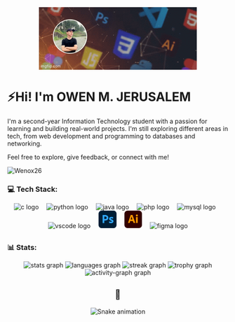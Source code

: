 <!-- GIF -->
<div style="text-align: center;">
  <img src="/assets/OwenGIF.gif" alt="Owen">
</div>




<!-- HEADER -->
<div align="left">
<h1>⚡Hi! I'm OWEN M. JERUSALEM</h1>
<p1> I'm a second-year Information Technology student with a passion for learning and building real-world projects. I'm still exploring different areas in tech, from web development and programming to databases and networking. 

Feel free to explore, give feedback, or connect with me!</p1>
<p> <img src="https://komarev.com/ghpvc/?username=Wenox26&label=Profile%20views&color=0e75b6&style=flat" alt="Wenox26" /> </p>

</div>

<!-- Tech Stack -->
<div align="center">
  
<h3 align= "Left"> 💻 Tech Stack: </h3>

  <img src="https://cdn.jsdelivr.net/gh/devicons/devicon/icons/c/c-original.svg" height="40" alt="c logo"  />
  <img width="10" />
  <img src="https://cdn.jsdelivr.net/gh/devicons/devicon/icons/python/python-original.svg" height="40" alt="python logo"  />
  <img width="10" />
  <img src="https://cdn.jsdelivr.net/gh/devicons/devicon/icons/java/java-original.svg" height="40" alt="java logo"  />
  <img width="10" />
  <img src="https://cdn.jsdelivr.net/gh/devicons/devicon/icons/php/php-original.svg" height="40" alt="php logo"  />
  <img width="10" />
  <img src="https://cdn.jsdelivr.net/gh/devicons/devicon/icons/mysql/mysql-original.svg" height="40" alt="mysql logo"  />
  <img width="10" />
  <img src="https://cdn.jsdelivr.net/gh/devicons/devicon/icons/vscode/vscode-original.svg" height="40" alt="vscode logo"  />
  <img width="10" />
  <img src="/assets/Adobe_Photoshop_CC_icon.svg.png" height="40" alt="photoshop logo"  />
  <img width="10" />
  <img src="/assets/Adobe_Illustrator_CC_icon.svg.png" height="40" alt="illustrator logo"  />
  <img width="10" />
  <img src="https://cdn.jsdelivr.net/gh/devicons/devicon/icons/figma/figma-original.svg" height="40" alt="figma logo"  />


</div>


##
<!-- Stats -->

<div align="center">

<h3 align= "Left"> 📊 Stats: </h3>


  <img src="https://github-readme-stats.vercel.app/api?username=Wenox26&hide_title=false&hide_rank=false&show_icons=true&include_all_commits=true&count_private=true&disable_animations=false&theme=dracula&locale=en&hide_border=false&order=1" height="150" alt="stats graph"  />
  
  <img src="https://github-readme-stats.vercel.app/api/top-langs?username=Wenox26&locale=en&hide_title=false&layout=compact&card_width=320&langs_count=5&theme=dracula&hide_border=false&order=2" height="150" alt="languages graph"  />
  
  <img src="https://streak-stats.demolab.com?user=Wenox26&locale=en&mode=daily&theme=dracula&hide_border=false&border_radius=5&order=3" height="150" alt="streak graph"  />
  
  <img src="https://github-profile-trophy.vercel.app?username=Wenox26&theme=dracula&column=-1&row=1&margin-w=8&margin-h=8&no-bg=false&no-frame=false&order=4" height="150" alt="trophy graph"  />
  
  <img src="https://github-readme-activity-graph.vercel.app/graph?username=Wenox26&radius=16&theme=react&area=true&order=5" height="300" alt="activity-graph graph"  />
  


###
</div>

##

<!-- SNEK -->
<div align="center">
<h2>🐍</h2>
<img src="https://raw.githubusercontent.com/Wenox26/Wenox26/output/snake.svg" alt="Snake animation" />
</div>

